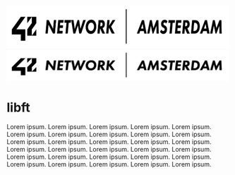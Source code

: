 <p align="center">
  <img width="700" height="98" src="https://raw.githubusercontent.com/mithraskuipers/mithraskuipers/main/readme_srcs/42/logo.png">
  <img src="https://raw.githubusercontent.com/mithraskuipers/mithraskuipers/main/readme_srcs/42/logo.png">

</p>

# libft
Lorem ipsum. Lorem ipsum. Lorem ipsum. Lorem ipsum. Lorem ipsum. Lorem ipsum. Lorem ipsum. Lorem ipsum. Lorem ipsum. Lorem ipsum. Lorem ipsum. Lorem ipsum. Lorem ipsum. Lorem ipsum. Lorem ipsum. Lorem ipsum. Lorem ipsum. Lorem ipsum. Lorem ipsum. Lorem ipsum. Lorem ipsum. Lorem ipsum. Lorem ipsum. Lorem ipsum. Lorem ipsum. Lorem ipsum. Lorem ipsum. Lorem ipsum. Lorem ipsum. Lorem ipsum. 
